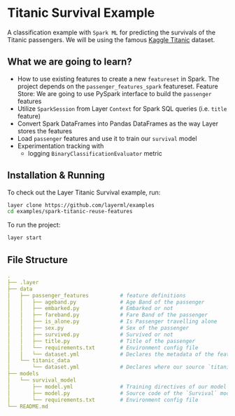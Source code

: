 # Titanic Survival Example

A classification example with `Spark ML` for predicting the survivals of the Titanic passengers. We will be using the famous [Kaggle Titanic](https://www.kaggle.com/c/titanic/data?select=train.csv) dataset.

## What we are going to learn?

- How to use existing features to create a new `featureset` in Spark. The project depends on the `passenger_features_spark` featureset. 
Feature Store: We are going to use PySpark interface to build the `passenger` features 
- Utilize `SparkSession` from Layer `Context` for Spark SQL queries (i.e. `title` feature)
- Convert Spark DataFrames into Pandas DataFrames as the way Layer stores the features
- Load `passenger` features and use it to train our `survival` model
- Experimentation tracking with
    - logging `BinaryClassificationEvaluator` metric

## Installation & Running

To check out the Layer Titanic Survival example, run:

```bash
layer clone https://github.com/layerml/examples
cd examples/spark-titanic-reuse-features
```

To run the project:

```bash
layer start
```

## File Structure

```yaml
.
├── .layer
├── data
│   ├── passenger_features	        # feature definitions
│   │   ├── ageband.py				# Age Band of the passenger
│   │   ├── embarked.py  			# Embarked or not
│   │   ├── fareband.py			    # Fare Band of the passenger
│   │   ├── is_alone.py			    # Is Passenger travelling alone
│   │   ├── sex.py				    # Sex of the passenger
│   │   ├── survived.py 			# Survived or not
│   │   ├── title.py				# Title of the passenger
│   │   └── requirements.txt		# Environment config file
│   │   └── dataset.yml				# Declares the metadata of the features above
│   └── titanic_data
│       └── dataset.yml				# Declares where our source `titanic` dataset is
├── models
│   └── survival_model
│       ├── model.yml				# Training directives of our model
│       ├── model.py				# Source code of the `Survival` model
│       └── requirements.txt		# Environment config file
└── README.md
```

